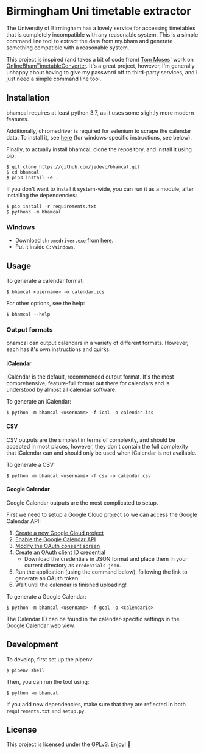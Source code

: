 # Birmingham Uni timetable extractor

The University of Birmingham has a lovely service for accessing timetables
that is completely incompatible with any reasonable system. This is a simple
command line tool to extract the data from my.bham and generate something
compatible with a reasonable system.

This project is inspired (and takes a bit of code from) [Tom Moses](https://github.com/tomhmoses)'
work on [OnlineBhamTimetableConverter][timetable-converter]. It's a great
project, however, I'm generally unhappy about having to give my password off
to third-party services, and I just need a simple command line tool.

## Installation

bhamcal requires at least python 3.7, as it uses some slightly more modern
features.

Additionally, chromedriver is required for selenium to scrape the calendar
data. To install it, see [here][selenium-install] (for windows-specific
instructions, see below).

Finally, to actually install bhamcal, clone the repository, and install it
using pip:

    $ git clone https://github.com/jedevc/bhamcal.git
    $ cd bhamcal
    $ pip3 install -e .

If you don't want to install it system-wide, you can run it as a module, after
installing the dependencies:

    $ pip install -r requirements.txt
    $ python3 -m bhamcal

### Windows

- Download `chromedriver.exe` from [here](https://sites.google.com/a/chromium.org/chromedriver/downloads).
- Put it inside `C:\Windows`.

## Usage

To generate a calendar format:

    $ bhamcal <username> -o calendar.ics

For other options, see the help:

    $ bhamcal --help

### Output formats

bhamcal can output calendars in a variety of different formats. However, each
has it's own instructions and quirks.

#### iCalendar

iCalendar is the default, recommended output format. It's the most
comprehensive, feature-full format out there for calendars and is understood
by almost all calendar software.

To generate an iCalendar:

    $ python -m bhamcal <username> -f ical -o calendar.ics

#### CSV

CSV outputs are the simplest in terms of complexity, and should be accepted
in most places, however, they don't contain the full complexity that
iCalendar can and should only be used when iCalendar is not available.

To generate a CSV:

    $ python -m bhamcal <username> -f csv -o calendar.csv

#### Google Calendar

Google Calendar outputs are the most complicated to setup.

First we need to setup a Google Cloud project so we can access the Google
Calendar API:

1. [Create a new Google Cloud project](https://console.cloud.google.com/projectcreate)
2. [Enable the Google Calendar API](https://console.cloud.google.com/apis/api/calendar-json.googleapis.com/overview)
3. [Modify the OAuth consent screen](https://console.cloud.google.com/apis/credentials/consent)
4. [Create an OAuth client ID credential](https://console.cloud.google.com/apis/credentials)
    - Download the credentials in JSON format and place them in your current
    directory as `credentials.json`.
5. Run the application (using the command below), following the link to
generate an OAuth token.
6. Wait until the calendar is finished uploading!

To generate a Google Calendar:

    $ python -m bhamcal <username> -f gcal -o <calendarId>

The Calendar ID can be found in the calendar-specific settings in the Google
Calendar web view.

## Development

To develop, first set up the pipenv:

    $ pipenv shell

Then, you can run the tool using:

    $ python -m bhamcal

If you add new dependencies, make sure that they are reflected in both
`requirements.txt` and `setup.py`.

## License

This project is licensed under the GPLv3. Enjoy! :tada:

[timetable-converter]: https://github.com/tomhmoses/OnlineBhamTimetableConverter
[selenium-install]: https://selenium-python.readthedocs.io/installation.html
